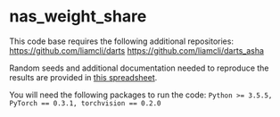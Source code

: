 # nas_weight_share
This code base requires the following additional repositories:
<https://github.com/liamcli/darts>
<https://github.com/liamcli/darts_asha>

Random seeds and additional documentation needed to reproduce the results are provided in [this spreadsheet](https://docs.google.com/spreadsheets/d/1XajrgOnNr7rST8sDYX8YVV_IHYlI98h21JRph0Uz6QU/edit?usp=sharing).

You will need the following packages to run the code:
`Python >= 3.5.5, PyTorch == 0.3.1, torchvision == 0.2.0`
